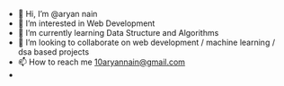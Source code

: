 - 👋 Hi, I’m @aryan nain
- 👀 I’m interested in Web Development
- 🌱 I’m currently learning Data Structure and Algorithms
- 💞️ I’m looking to collaborate on web development / machine learning / dsa based projects 
- 📫 How to reach me 10aryannain@gmail.com
- 

<!---
nainaryan/nainaryan is a ✨ special ✨ repository because its `README.md` (this file) appears on your GitHub profile.
You can click the Preview link to take a look at your changes.
--->
